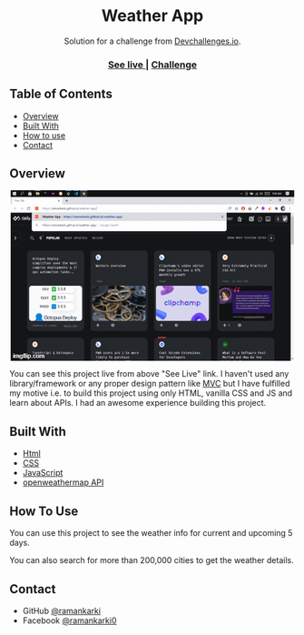 <!-- Please update value in the {}  -->

<h1 align="center">Weather App</h1>

<div align="center">
   Solution for a challenge from  <a href="http://devchallenges.io" target="_blank">Devchallenges.io</a>.
</div>

<div align="center">
  <h3>
    <a href="https://ramankarki.github.io/weather-app/" target="_blank">
      See live
    </a>
    <span> | </span>
    <a href="https://devchallenges.io/challenges/mM1UIenRhK808W8qmLWv">
      Challenge
    </a>
  </h3>
</div>

<!-- TABLE OF CONTENTS -->

## Table of Contents

- [Overview](#overview)
- [Built With](#built-with)
- [How to use](#how-to-use)
- [Contact](#contact)

<!-- OVERVIEW -->

## Overview

<div align="center">
   <img src="https://github.com/ramankarki/weather-app/blob/master/images/overview.gif" align="center">
</div>

You can see this project live from above "See Live" link. I haven't used any library/framework or any proper design pattern like <a href="https://en.wikipedia.org/wiki/Model%E2%80%93view%E2%80%93controller" target="_blank">MVC</a> but I have fulfilled my motive i.e. to build this project using only HTML, vanilla CSS and JS and learn about APIs. I had an awesome experience building this project.

## Built With

<!-- This section should list any major frameworks that you built your project using. Here are a few examples.-->

- [Html](https://developer.mozilla.org/en-US/docs/Web/HTML)
- [CSS](https://developer.mozilla.org/en-US/docs/Web/CSS)
- [JavaScript](https://javascript.info/)
- [openweathermap API](https://openweathermap.org/)


## How To Use

<p>You can use this project to see the weather info for current and upcoming 5 days.</p>
<p>You can also search for more than 200,000 cities to get the weather details.</p>

## Contact

- GitHub [@ramankarki](https://github.com/ramankarki)
- Facebook [@ramankarki0](https://facebook.com/ramankarki0)

